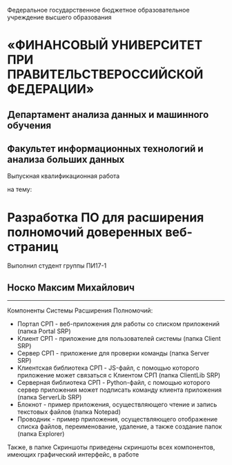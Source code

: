 Федеральное государственное бюджетное образовательное учреждение высшего образования

# «ФИНАНСОВЫЙ УНИВЕРСИТЕТ ПРИ ПРАВИТЕЛЬСТВЕРОССИЙСКОЙ ФЕДЕРАЦИИ» 

## Департамент анализа данных и машинного обучения

## Факультет информационных технологий и анализа больших данных

Выпускная квалификационная работа

на тему:

# Разработка ПО для расширения полномочий доверенных веб-страниц

Выполнил студент группы ПИ17-1

## Носко Максим Михайлович

---

Компоненты Системы Расширения Полномочий:
* Портал СРП - веб-приложения для работы со списком приложений (папка Portal SRP)
* Клиент СРП - приложение для пользователей системы (папка Client SRP)
* Сервер СРП - приложение для проверки команды (папка Server SRP)
* Клиентская библиотека СРП - JS-файл, с помощью которого приложение может связаться с Клиентом СРП (папка ClientLib SRP)
* Серверная библиотека СРП - Python-файл, с помощью которого сервер приложения может подписать команду клиента приложения (папка ServerLib SRP)
* Блокнот - пример приложения, осуществляющего чтение и запись текстовых файлов (папка Notepad)
* Проводник - пример приложения, осуществляющего отображение списка файлов, переименование, удаление, а также создание папок (папка Explorer)

Также, в папке Скриншоты приведены скриншоты всех компонентов, имеющих графический интерфейс, в работе
